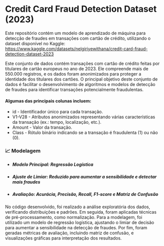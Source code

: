 # Credit Card Fraud Detection Dataset (2023)
Este repositório contém um modelo de aprendizado de máquina para detecção de fraudes em transações com cartão de crédito, utilizando o dataset disponível no Kaggle:
https://www.kaggle.com/datasets/nelgiriyewithana/credit-card-fraud-detection-dataset-2023

Este conjunto de dados contém transações com cartão de crédito feitas por titulares de cartão europeus no ano de 2023. Ele compreende mais de 550.000 registros, e os dados foram anonimizados para proteger a identidade dos titulares dos cartões. O principal objetivo deste conjunto de dados é facilitar o desenvolvimento de algoritmos e modelos de detecção de fraudes para identificar transações potencialmente fraudulentas.

#### Algumas das principais colunas incluem:
- id - Identificador único para cada transação.
- V1-V28 - Atributos anonimizados representando várias características da transação (ex.: tempo, localização, etc.).
- Amount - Valor da transação.
- Class - Rótulo binário indicando se a transação é fraudulenta (1) ou não (0).

### 📈 Modelagem

- ##### Modelo Principal: Regressão Logística
- ##### Ajuste de Limiar: Reduzido para aumentar a sensibilidade e detectar mais fraudes
- ##### Avaliação: Acurácia, Precisão, Recall, F1-score e Matriz de Confusão

No código desenvolvido, foi realizado a análise exploratória dos dados, verificando distribuições e padrões. Em seguida, foram aplicadas técnicas de pré-processamento, como normalização. Para a modelagem, foi utilizado um modelo de regressão logística, ajustando o limiar de decisão para aumentar a sensibilidade na detecção de fraudes. Por fim, foram geradas métricas de avaliação, incluindo matriz de confusão, e visualizações gráficas para interpretação dos resultados.
